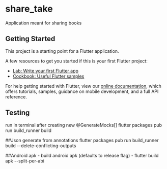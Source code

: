 # share_take

Application meant for sharing books

## Getting Started

This project is a starting point for a Flutter application.

A few resources to get you started if this is your first Flutter project:

- [Lab: Write your first Flutter app](https://flutter.dev/docs/get-started/codelab)
- [Cookbook: Useful Flutter samples](https://flutter.dev/docs/cookbook)

For help getting started with Flutter, view our
[online documentation](https://flutter.dev/docs), which offers tutorials,
samples, guidance on mobile development, and a full API reference.



## Testing
run in terminal after creating new @GenerateMocks[]
flutter packages pub run build_runner build


##Json generate from annotations
flutter packages pub run build_runner build --delete-conflicting-outputs

##Android apk
    - build android apk (defaults to release flag)
        - flutter build apk --split-per-abi